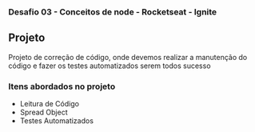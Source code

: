 

### Desafio 03 - Conceitos de node - Rocketseat - Ignite


## Projeto

Projeto de correção de código, onde devemos realizar a manutenção do código e fazer os testes automatizados serem todos sucesso

### Itens abordados no projeto

* Leitura de Código
* Spread Object 
* Testes Automatizados
